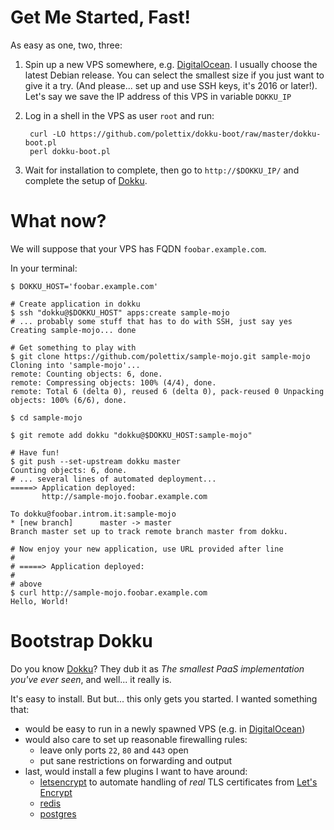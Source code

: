 # Get Me Started, Fast!

As easy as one, two, three:

1. Spin up a new VPS somewhere, e.g. [DigitalOcean][]. I usually choose
   the latest Debian release. You can select the smallest size if you just
   want to give it a try. (And please... set up and use SSH keys, it's
   2016 or later!). Let's say we save the IP address of this VPS in
   variable `DOKKU_IP`

2. Log in a shell in the VPS as user `root` and run:

        curl -LO https://github.com/polettix/dokku-boot/raw/master/dokku-boot.pl
        perl dokku-boot.pl

3. Wait for installation to complete, then go to `http://$DOKKU_IP/` and
   complete the setup of [Dokku][].

# What now?

We will suppose that your VPS has FQDN `foobar.example.com`.

In your terminal:

    $ DOKKU_HOST='foobar.example.com'

    # Create application in dokku
    $ ssh "dokku@$DOKKU_HOST" apps:create sample-mojo
    # ... probably some stuff that has to do with SSH, just say yes
    Creating sample-mojo... done

    # Get something to play with
    $ git clone https://github.com/polettix/sample-mojo.git sample-mojo
    Cloning into 'sample-mojo'...
    remote: Counting objects: 6, done.
    remote: Compressing objects: 100% (4/4), done.
    remote: Total 6 (delta 0), reused 6 (delta 0), pack-reused 0 Unpacking
    objects: 100% (6/6), done.

    $ cd sample-mojo

    $ git remote add dokku "dokku@$DOKKU_HOST:sample-mojo"
    
    # Have fun!
    $ git push --set-upstream dokku master
    Counting objects: 6, done.
    # ... several lines of automated deployment...
    =====> Application deployed:
           http://sample-mojo.foobar.example.com

    To dokku@foobar.introm.it:sample-mojo
    * [new branch]      master -> master
    Branch master set up to track remote branch master from dokku.

    # Now enjoy your new application, use URL provided after line
    #
    # =====> Application deployed:
    #
    # above
    $ curl http://sample-mojo.foobar.example.com
    Hello, World!

# Bootstrap Dokku

Do you know [Dokku][]? They dub it as *The smallest PaaS implementation
you've ever seen*, and well... it really is.

It's easy to install. But but... this only gets you started. I wanted
something that:

- would be easy to run in a newly spawned VPS (e.g. in [DigitalOcean][])
- would also care to set up reasonable firewalling rules:
    - leave only ports `22`, `80` and `443` open
    - put sane restrictions on forwarding and output
- last, would install a few plugins I want to have around:
    - [letsencrypt][] to automate handling of *real* TLS certificates from
      [Let's Encrypt][]
    - [redis][]
    - [postgres][]


[Dokku]: http://dokku.viewdocs.io/dokku/
[DigitalOcean]: https://www.digitalocean.com/
[letsencrypt]: https://github.com/dokku/dokku-letsencrypt
[redis]: https://github.com/dokku/dokku-redis
[postgres]: https://github.com/dokku/dokku-postgres
[Let's Encrypt]: https://letsencrypt.org/
[deployable]: http://repo.or.cz/deployable.git
